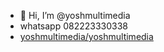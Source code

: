- 👋 Hi, I’m @yoshmultimedia
- whatsapp 082223330338
- [yoshmultimedia/yoshmultimedia](https://www.youtube.com/@yoshmultimedia)


